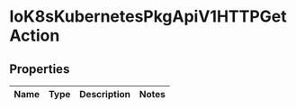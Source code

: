 
# IoK8sKubernetesPkgApiV1HTTPGetAction

## Properties
Name | Type | Description | Notes
------------ | ------------- | ------------- | -------------



